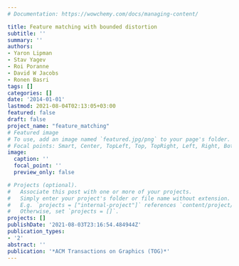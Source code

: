 ```yaml
---
# Documentation: https://wowchemy.com/docs/managing-content/

title: Feature matching with bounded distortion
subtitle: ''
summary: ''
authors:
- Yaron Lipman
- Stav Yagev
- Roi Poranne
- David W Jacobs
- Ronen Basri
tags: []
categories: []
date: '2014-01-01'
lastmod: 2021-08-04T02:13:05+03:00
featured: false
draft: false
project_name: "feature_matching"
# Featured image
# To use, add an image named `featured.jpg/png` to your page's folder.
# Focal points: Smart, Center, TopLeft, Top, TopRight, Left, Right, BottomLeft, Bottom, BottomRight.
image:
  caption: ''
  focal_point: ''
  preview_only: false

# Projects (optional).
#   Associate this post with one or more of your projects.
#   Simply enter your project's folder or file name without extension.
#   E.g. `projects = ["internal-project"]` references `content/project/deep-learning/index.md`.
#   Otherwise, set `projects = []`.
projects: []
publishDate: '2021-08-03T23:16:54.484944Z'
publication_types:
- '2'
abstract: ''
publication: '*ACM Transactions on Graphics (TOG)*'
---
```

